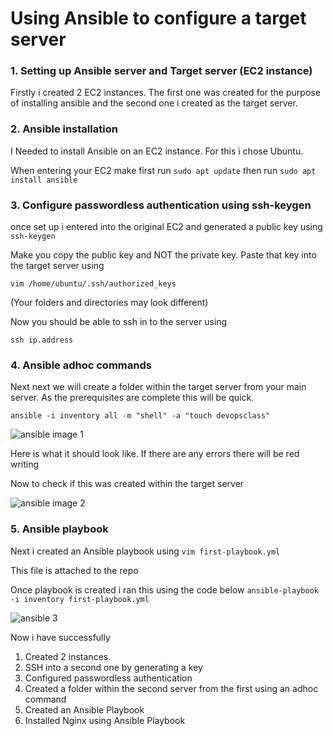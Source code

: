 
# Using Ansible to configure a target server

### 1. Setting up Ansible server and Target server (EC2 instance)

Firstly i created 2 EC2 instances.
The first one was created for the purpose of installing ansible 
and the second one i created as the target server.

### 2. Ansible installation

I Needed to install Ansible on an EC2 instance.
For this i chose Ubuntu.

When entering your EC2 make first run 
`sudo apt update` then run `sudo apt install ansible`

### 3. Configure passwordless authentication using ssh-keygen

once set up i entered into the original EC2 and generated a public key using 
`ssh-keygen` 

Make you copy the public key and NOT the private key. 
Paste that key into the target server using 

`vim /home/ubuntu/.ssh/authorized_keys `

(Your folders and directories may look different)

Now you should be able to ssh in to the server using 

`ssh ip.address`

### 4. Ansible adhoc commands

Next next we will create a folder within the target server from your main server. 
As the prerequisites are complete this will be quick.

`ansible -i inventory all -m "shell" -a "touch devopsclass"`

![ansible image 1](https://github.com/user-attachments/assets/683cb35e-8620-41a6-905a-0edbae75ac73)


Here is what it should look like. If there are any errors there will be red writing

Now to check if this was created within the target server

![ansible image 2](https://github.com/user-attachments/assets/bcc107ee-67ce-4374-af09-bfa7fd16e683)


### 5. Ansible playbook

Next i created an Ansible playbook using
`vim first-playbook.yml`

This file is attached to the repo

Once playbook is created i ran this using the code below
`ansible-playbook -i inventory first-playbook.yml `

![ansible 3](https://github.com/user-attachments/assets/25d292b0-19d2-48d0-af90-929267f532ff)

Now i have successfully 
1. Created 2 instances.
2. SSH into a second one by generating a key
3. Configured passwordless authentication
4. Created a folder within the second server from the first using an adhoc command
5. Created an Ansible Playbook
6. Installed Nginx using Ansible Playbook

